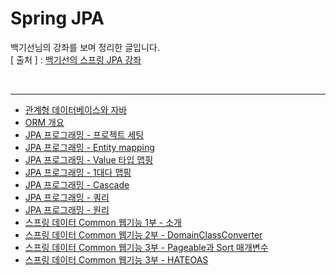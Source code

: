 Spring JPA
===========
백기선님의 강좌를 보며 정리한 글입니다.   
[ 출처 ] : [백기선의 스프링 JPA 강좌](https://www.inflearn.com/course/%EC%8A%A4%ED%94%84%EB%A7%81-%EB%8D%B0%EC%9D%B4%ED%84%B0-jpa)    

<br/>

---
* [관계형 데이터베이스와 자바](https://github.com/KimYoungQ/study/blob/main/springJPA/1_1.md)
* [ORM 개요](https://github.com/KimYoungQ/study/blob/main/springJPA/1_2.md)
* [JPA 프로그래밍 - 프로젝트 세팅](https://github.com/KimYoungQ/study/blob/main/springJPA/1_4.md)
* [JPA 프로그래밍 - Entity mapping](https://github.com/KimYoungQ/study/blob/main/springJPA/1_5.md)
* [JPA 프로그래밍 - Value 타입 맵핑](https://github.com/KimYoungQ/study/blob/main/springJPA/1_6.md)
* [JPA 프로그래밍 - 1대다 맵핑](https://github.com/KimYoungQ/study/blob/main/springJPA/1_7.md)
* [JPA 프로그래밍 - Cascade](https://github.com/KimYoungQ/study/blob/main/springJPA/1_8.md)
* [JPA 프로그래밍 - 쿼리](https://github.com/KimYoungQ/study/blob/main/springJPA/1_9.md)
* [JPA 프로그래밍 - 원리](https://github.com/KimYoungQ/study/blob/main/springJPA/1_10.md)
* [스프링 데이터 Common 웹기능 1부 - 소개](https://github.com/KimYoungQ/study/blob/main/springJPA/2_13.md)
* [스프링 데이터 Common 웹기능 2부 - DomainClassConverter](https://github.com/KimYoungQ/study/blob/main/springJPA/2_14.md)
* [스프링 데이터 Common 웹기능 3부 - Pageable과 Sort 매개변수](https://github.com/KimYoungQ/study/blob/main/springJPA/2_15.md)
* [스프링 데이터 Common 웹기능 3부 - HATEOAS](https://github.com/KimYoungQ/study/blob/main/springJPA/2_16.md)

